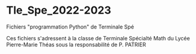 # Tle_Spe_2022-2023
Fichiers "programmation Python" de Terminale Spé


Ces fichiers s'adressent à la classe de Terminale Spécialté Math du Lycée Pierre-Marie Théas sous la responsabilité de P. PATRIER

